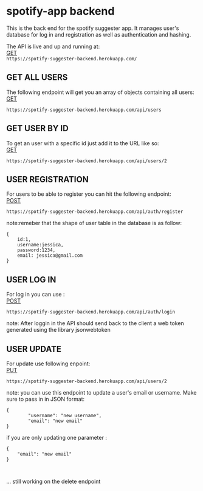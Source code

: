 # spotify-app backend

This is the back end for the spotify suggester app.
It manages user's database for log in and registration as well as authentication and hashing.

The API is live and up and running at:<br>
[GET](https://spotify-suggester-backend.herokuapp.com/)<br>
```https://spotify-suggester-backend.herokuapp.com/```


## GET ALL USERS
The following endpoint will get you an array of objects containing all users:<br>
[GET](https://spotify-suggester-backend.herokuapp.com/api/users)<br>

```https://spotify-suggester-backend.herokuapp.com/api/users```

## GET USER BY ID
To get an user with a specific id just add it to the URL like so:<br>
[GET](https://spotify-suggester-backend.herokuapp.com/api/users/2)<br>

```https://spotify-suggester-backend.herokuapp.com/api/users/2```


## USER REGISTRATION
For users to be able to register you can hit the following endpoint:<br>
[POST](https://spotify-suggester-backend.herokuapp.com/api/auth/register)<br>

```https://spotify-suggester-backend.herokuapp.com/api/auth/register```

note:remeber that the shape of user table in the database is as follow:
```
{
    id:1,
    username:jessica,
    password:1234,
    email: jessica@gmail.com
}
```

## USER LOG IN
For log in you can use :<br>
[POST](https://spotify-suggester-backend.herokuapp.com/api/auth/login)<br>

```https://spotify-suggester-backend.herokuapp.com/api/auth/login ```

note: After loggin in the API should send back to the client a web token generated using the library jsonwebtoken


## USER UPDATE
For update use following enpoint:<br>
[PUT](https://spotify-suggester-backend.herokuapp.com/api/users/2)<br>

```https://spotify-suggester-backend.herokuapp.com/api/users/2 ```

note: you can use this endpoint to update a user's email or username. Make sure to pass in in JSON format: 


```
{
        "username": "new username",
        "email": "new email"
}
```

if you are only updating one parameter : 

```
{
    "email": "new email"
}



```


... still working on the delete  endpoint




